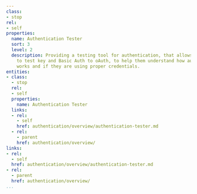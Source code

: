 ```yaml
---
class:
- stop
rel:
- self
properties:
  name: Authentication Tester
  sort: 3
  level: 2
  description: Providing a testing tool for authentication, that allows developers
    to test key and Basic Auth to oAuth, to help them understand how authentication
    works and if they are using proper credentials.
entities:
- class:
  - stop
  rel:
  - self
  properties:
    name: Authentication Tester
  links:
  - rel:
    - self
    href: authentication/overview/authentication-tester.md
  - rel:
    - parent
    href: authentication/overview/
links:
- rel:
  - self
  href: authentication/overview/authentication-tester.md
- rel:
  - parent
  href: authentication/overview/
...
```

